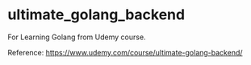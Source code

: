 # ultimate_golang_backend
For Learning Golang from Udemy course.

Reference: https://www.udemy.com/course/ultimate-golang-backend/